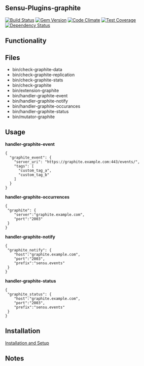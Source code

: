 ## Sensu-Plugins-graphite

[ ![Build Status](https://travis-ci.org/sensu-plugins/sensu-plugins-graphite.svg?branch=master)](https://travis-ci.org/sensu-plugins/sensu-plugins-graphite)
[![Gem Version](https://badge.fury.io/rb/sensu-plugins-graphite.svg)](http://badge.fury.io/rb/sensu-plugins-graphite)
[![Code Climate](https://codeclimate.com/github/sensu-plugins/sensu-plugins-graphite/badges/gpa.svg)](https://codeclimate.com/github/sensu-plugins/sensu-plugins-graphite)
[![Test Coverage](https://codeclimate.com/github/sensu-plugins/sensu-plugins-graphite/badges/coverage.svg)](https://codeclimate.com/github/sensu-plugins/sensu-plugins-graphite)
[![Dependency Status](https://gemnasium.com/sensu-plugins/sensu-plugins-graphite.svg)](https://gemnasium.com/sensu-plugins/sensu-plugins-graphite)

## Functionality

## Files
 * bin/check-graphite-data
 * bin/check-graphite-replication
 * bin/check-graphite-stats
 * bin/check-graphite
 * bin/extension-graphite
 * bin/handler-graphite-event
 * bin/handler-graphite-notify
 * bin/handler-graphite-occurances
 * bin/handler-graphite-status
 * bin/mutator-graphite

## Usage

**handler-graphite-event**
```
{
  "graphite_event": {
    "server_uri": "https://graphite.example.com:443/events/",
    "tags": [
      "custom_tag_a",
      "custom_tag_b"
    ]
  }
}
```

**handler-graphite-occurrences**
```
{
 "graphite": {
    "server":"graphite.example.com",
    "port":"2003"
 }
}
```

**handler-graphite-notify**
```
{
 "graphite_notify": {
    "host":"graphite.example.com",
    "port":"2003",
    "prefix":"sensu.events"
 }
}
```

**handler-graphite-status**
```
{
 "graphite_status": {
    "host":"graphite.example.com",
    "port":"2003",
    "prefix":"sensu.events"
 }
}
```

## Installation

[Installation and Setup](http://sensu-plugins.io/docs/installation_instructions.html)

## Notes
